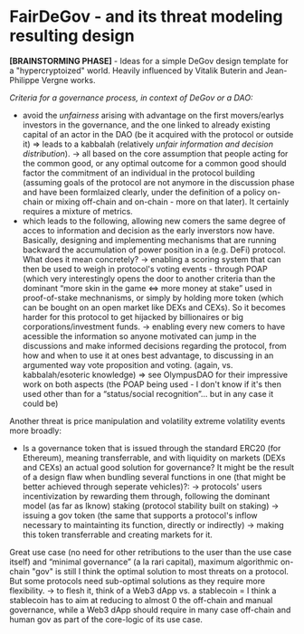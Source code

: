 # FairDeGov - and its threat modeling resulting design
**[BRAINSTORMING PHASE]** - Ideas for a simple DeGov design template for a "hypercryptoized" world. Heavily influenced by Vitalik Buterin and Jean-Philippe Vergne works.


*Criteria for a governance process, in context of DeGov or a DAO:* 

- avoid the *unfairness* arising with advantage on the first movers/earlys investors in the governance, and the one linked to already existing capital of an actor in the DAO (be it acquired with the protocol or outside it) => leads to a kabbalah (relatively *unfair information and decision distribution*).
   → all based on the core assumption that people acting for the common good, or any optimal outcome for a common good should factor the commitment of an individual in the protocol building (assuming goals of the protocol are not anymore in the discussion phase and have been formlaized clearly, under the definition of a policy on-chain or mixing off-chain and on-chain - more on that later). It certainly requires a mixture of metrics. 
- which leads to the following, allowing new comers the same degree of acces to information and decision as the early inverstors now have. Basically, designing and implementing mechanisms that are running backward the accumulation of power position in a (e.g. DeFi) protocol. What does it mean concretely?
   → enabling a scoring system that can then be used to weigh in protocol's voting events - through POAP (which very interestingly opens the door to another criteria than the dominant “more skin in the game ⇔ more money at stake” used in proof-of-stake mechnanisms, or simply by holding more token (which can be bought on an open market like DEXs and CEXs). So it becomes harder for this protocol to get hijacked by billionaires or big corporations/investment funds. 
   → enabling every new comers to have acessible the information so anyone motivated can jump in the discussions and make informed decisions regarding the protocol, from how and when to use it at ones best advantage, to discussing in an argumented way vote proposition and voting. (again, vs. kabbalah/esoteric knowledge) => see OlympusDAO for their impressive work on both aspects (the POAP being used - I don't know if it's then used other than for a “status/social recognition”... but in any case it could be)

Another threat is price manipulation and volatility extreme volatility events more broadly:
- Is a governance token that is issued through the standard ERC20 (for Ethereum), meaning transferrable, and with liquidity on markets (DEXs and CEXs) an actual good solution for governance? It might be the result of a design flaw when bundling several functions in one (that might be better achieved through seperate vehicles)?:
   →  protocols' users incentivization by rewarding them through, following the dominant model (as far as Iknow) staking (protocol stability built on staking) -> issuing a gov token (the same that supports a protocol's inflow necessary to maintainting its function, directly or indirectly) -> making this token transferrable and creating markets for it.


Great use case (no need for other retributions to the user than the use case itself) and “minimal governance” (a la rari capital), maximum algorithmic on-chain "gov" is still I think the optimal solution to most threats on a protocol. 
But some protocols need sub-optimal solutions as they require more flexibility.
	-> to flesh it, think of a Web3 dApp vs. a stablecoin = I think a stablecoin has to aim at reducing to almost 0 the off-chain and manual governance, while a Web3 dApp should require in many case off-chain and human gov as part of the core-logic of its use case.
